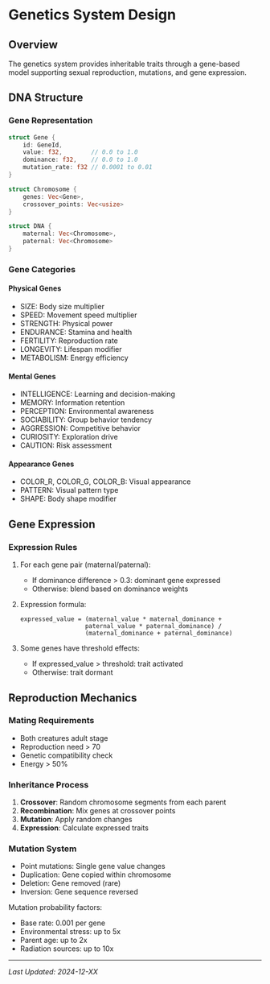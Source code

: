 # Genetics System Design

## Overview
The genetics system provides inheritable traits through a gene-based model supporting sexual reproduction, mutations, and gene expression.

## DNA Structure

### Gene Representation
```rust
struct Gene {
    id: GeneId,
    value: f32,        // 0.0 to 1.0
    dominance: f32,    // 0.0 to 1.0
    mutation_rate: f32 // 0.0001 to 0.01
}

struct Chromosome {
    genes: Vec<Gene>,
    crossover_points: Vec<usize>
}

struct DNA {
    maternal: Vec<Chromosome>,
    paternal: Vec<Chromosome>
}
```

### Gene Categories

#### Physical Genes
- SIZE: Body size multiplier
- SPEED: Movement speed multiplier  
- STRENGTH: Physical power
- ENDURANCE: Stamina and health
- FERTILITY: Reproduction rate
- LONGEVITY: Lifespan modifier
- METABOLISM: Energy efficiency

#### Mental Genes
- INTELLIGENCE: Learning and decision-making
- MEMORY: Information retention
- PERCEPTION: Environmental awareness
- SOCIABILITY: Group behavior tendency
- AGGRESSION: Competitive behavior
- CURIOSITY: Exploration drive
- CAUTION: Risk assessment

#### Appearance Genes
- COLOR_R, COLOR_G, COLOR_B: Visual appearance
- PATTERN: Visual pattern type
- SHAPE: Body shape modifier

## Gene Expression

### Expression Rules
1. For each gene pair (maternal/paternal):
   - If dominance difference > 0.3: dominant gene expressed
   - Otherwise: blend based on dominance weights
   
2. Expression formula:
   ```
   expressed_value = (maternal_value * maternal_dominance + 
                     paternal_value * paternal_dominance) /
                     (maternal_dominance + paternal_dominance)
   ```

3. Some genes have threshold effects:
   - If expressed_value > threshold: trait activated
   - Otherwise: trait dormant

## Reproduction Mechanics

### Mating Requirements
- Both creatures adult stage
- Reproduction need > 70
- Genetic compatibility check
- Energy > 50%

### Inheritance Process
1. **Crossover**: Random chromosome segments from each parent
2. **Recombination**: Mix genes at crossover points  
3. **Mutation**: Apply random changes
4. **Expression**: Calculate expressed traits

### Mutation System
- Point mutations: Single gene value changes
- Duplication: Gene copied within chromosome
- Deletion: Gene removed (rare)
- Inversion: Gene sequence reversed

Mutation probability factors:
- Base rate: 0.001 per gene
- Environmental stress: up to 5x
- Parent age: up to 2x
- Radiation sources: up to 10x

---
*Last Updated: 2024-12-XX*
